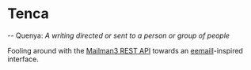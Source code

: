 # Tenca

-- Quenya: *A writing directed or sent to a person or group of people*

Fooling around with the [Mailman3 REST API](https://docs.mailman3.org/projects/mailman/en/latest/src/mailman/rest/docs/rest.html) towards an [eemaill](https://eemaill.org/)-inspired interface.

